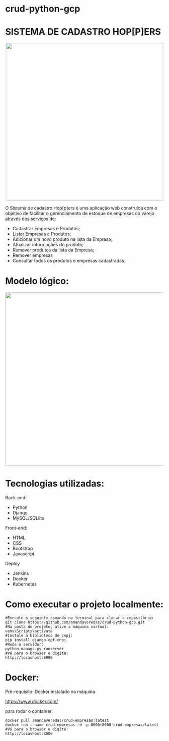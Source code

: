 # crud-python-gcp
# SISTEMA DE CADASTRO HOP[P]ERS
<div align="center">
<img src = "https://i.imgur.com/OuuUJnl.jpg" width=500px'>
</div>


O Sistema de cadastro Hop[p]ers é uma aplicação web construída com o objetivo de facilitar o gerenciamento de estoque de empresas do varejo através dos serviços de:

- Cadastrar Empresas e Produtos;
- Listar Empresas e Produtos;
- Adicionar um novo produto na lista da Empresa;
- Atualizar informações do produto;
- Remover produtos da lista da Empresa;
- Remover empresas
- Consultar todos os produtos e empresas cadastradas.

# Modelo lógico:

<div align="start">
<img src = "https://i.imgur.com/3k2nPCt.png" width=550px'>
</div>

# Tecnologias utilizadas:
Back-end:
- Python
- Django
- MySQL/SQLlite

Front-end:
- HTML
- CSS
- Bootstrap
- Javascript

Deploy
- Jenkins
- Docker
- Kubernetes

# Como executar o projeto localmente:

```text
#Execute o seguinte comando no terminal para clonar o repositório:
git clone https://github.com/amandaveredas/crud-python-gcp.git
#Na pasta do projeto, ative a máquina virtual:
venv\Scripts\activate
#Instale a biblioteca de cnpj:
pip install django-cpf-cnpj
#Rode o servidor:
python manage.py runserver
#Vá para o browser e digite:
http://locashost:8000
```

# Docker:
Pré-requisito: Docker instalado na máquina

https://www.docker.com/

para rodar o container:
```
docker pull amandaveredas/crud-empresas:latest
docker run --name crud-empresas -d -p 8000:8000 crud-empresas:latest
#Vá para o browser e digite:
http://locashost:8000
```

